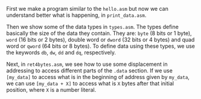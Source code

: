 First we make a program similar to the `hello.asm` but now we can
understand better what is happening, in `print_data.asm`.

Then we show some of the data types in `types.asm`. The types define basically
the size of the data they contain. They are: `byte` (8 bits or 1 byte),
`word` (16 bits or 2 bytes), double word or `dword` (32 bits or 4 bytes) and
quad word or `qword` (64 bits or 8 bytes). To define data using these types,
we use the keywords `db`, `dw`, `dd` and `dq`, respectively.

Next, in `ret4bytes.asm`, we see how to use some displacement in 
addressing to access different
parts of the `.data` section. If we use `[my_data]` to access what is in
the beginning of address given by `my_data`, we can use
`[my_data + X]` to access what is `X` bytes after that initial position, 
where `X` is a number literal.
